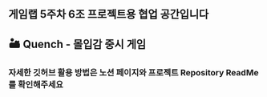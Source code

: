 ## 게임랩 5주차 6조 프로젝트용 협업 공간입니다
## 🏜️ Quench - 몰입감 중시 게임 

### 자세한 깃허브 활용 방법은 노션 페이지와 프로젝트 Repository ReadMe를 확인해주세요
